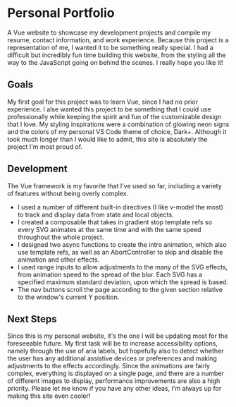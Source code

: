 # Personal Portfolio

A Vue website to showcase my development projects and compile my resume, contact information, and work experience. Because this project is a representation of me, I wanted it to be something really special. I had a difficult but incredibly fun time building this website, from the styling all the way to the JavaScript going on behind the scenes. I really hope you like it!

## Goals

My first goal for this project was to learn Vue, since I had no prior experience. I alse wanted this project to be something that I could use professionally while keeping the spirit and fun of the customizable design that I love. My styling inspirations were a combination of glowing neon signs and the colors of my personal VS Code theme of choice, Dark+. Although it took much longer than I would like to admit, this site is absolutely the project I'm most proud of.

## Development

The Vue framework is my favorite that I've used so far, including a variety of features without being overly complex. 
- I used a number of different built-in directives (I like v-model the most) to track and display data from state and local objects.
- I created a composable that takes in gradient stop template refs so every SVG animates at the same time and with the same speed throughout the whole project.
- I designed two async functions to create the intro animation, which also use template refs, as well as an AbortController to skip and disable the animation and other effects.
- I used range inputs to allow adjustments to the many of the SVG effects, from animation speed to the spread of the blur. Each SVG has a specified maximum standard deviation, upon which the spread is based.
- The nav buttons scroll the page according to the given section relative to the window's current Y position.

## Next Steps

Since this is my personal website, it's the one I will be updating most for the foreseeable future. My first task will be to increase accessibility options, namely through the use of aria labels, but hopefully also to detect whether the user has any additional assistive devices or preferences and making adjustments to the effects accordingly. Since the animations are fairly complex, everything is displayed on a single page, and there are a number of different images to display, performance improvements are also a high priority. Please let me know if you have any other ideas, I'm always up for making this site even cooler!